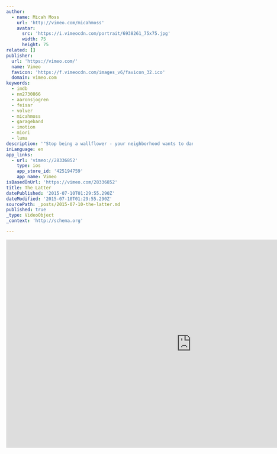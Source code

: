 ```yaml
---
author:
  - name: Micah Moss
    url: 'http://vimeo.com/micahmoss'
    avatar:
      src: 'https://i.vimeocdn.com/portrait/6938261_75x75.jpg'
      width: 75
      height: 75
related: []
publisher:
  url: 'https://vimeo.com/'
  name: Vimeo
  favicon: 'https://f.vimeocdn.com/images_v6/favicon_32.ico'
  domain: vimeo.com
keywords:
  - imdb
  - nm2730866
  - aaronsjogren
  - feisar
  - volver
  - micahmoss
  - garageband
  - imotion
  - miori
  - luma
description: '"Stop being a wallflower - your neighborhood wants to dance." ***************** [Winner 1st Place: Fiction | 2011 Original iPhone Film Festival] ***************** Micah Moss Writer | Director | Producer | Animator | "D.'
inLanguage: en
app_links:
  - url: 'vimeo://28336852'
    type: ios
    app_store_id: '425194759'
    app_name: Vimeo
isBasedOnUrl: 'https://vimeo.com/28336852'
title: The Latter
datePublished: '2015-07-10T01:29:55.290Z'
dateModified: '2015-07-10T01:29:55.290Z'
sourcePath: _posts/2015-07-10-the-latter.md
published: true
_type: VideoObject
_context: 'http://schema.org'

---
```

<iframe src="https://cdn.embedly.com/widgets/media.html?src=https%3A%2F%2Fplayer.vimeo.com%2Fvideo%2F28336852&amp;url=https%3A%2F%2Fvimeo.com%2F28336852&amp;image=http%3A%2F%2Fi.vimeocdn.com%2Fvideo%2F188955021_1280.jpg&amp;key=b7d04c9b404c499eba89ee7072e1c4f7&amp;type=text%2Fhtml&amp;schema=vimeo" width="1000" height="563" scrolling="no" frameborder="0" allowfullscreen="allowfullscreen" style=""></iframe>